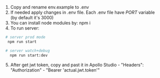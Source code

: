 1. Copy and rename env.example to .env
2. If needed apply changes in .env file. Each .env file have _PORT_ variable (by default it's 3000)
3. You can install node modules by:
  npm i
4. To run server:
```bash
 # server prod mode
  npm run start

 # server watch+debug
   npm run start:dev
   ```
5. After get jwt token, copy and past it in Apollo Studio - "Headers": "Authorization" - "Bearer 'actual.jwt.token'" 